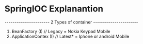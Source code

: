 # SpringIOC Explanantion 

----------------------- 2 Types of container  -----------------------
1) BeanFactory (I)            // Legacy  = Nokia Keypad Mobile
2) ApplicationContex (I)      // Latest* = Iphone or android Mobile
